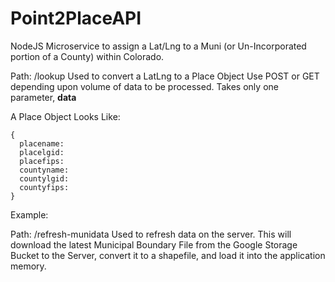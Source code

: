 # Point2PlaceAPI
NodeJS Microservice to assign a Lat/Lng to a Muni (or Un-Incorporated portion of a County) within Colorado.

Path: /lookup
Used to convert a LatLng to a Place Object
Use POST or GET depending upon volume of data to be processed.
Takes only one parameter, **data**

A Place Object Looks Like:
```
{
  placename:
  placelgid:
  placefips:
  countyname:
  countylgid:
  countyfips:
}
```

Example:



Path: /refresh-munidata
Used to refresh data on the server.
This will download the latest Municipal Boundary File from the Google Storage Bucket to the Server, convert it to a shapefile, and load it into the application memory.
